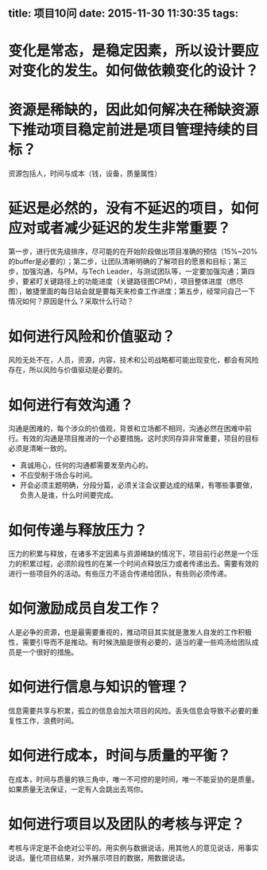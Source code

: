 title: 项目10问
date: 2015-11-30 11:30:35
tags:
---
# 变化是常态，是稳定因素，所以设计要应对变化的发生。如何做依赖变化的设计？

# 资源是稀缺的，因此如何解决在稀缺资源下推动项目稳定前进是项目管理持续的目标？
资源包括人，时间与成本（钱，设备，质量属性）

# 延迟是必然的，没有不延迟的项目，如何应对或者减少延迟的发生非常重要？
第一步，进行优先级排序，尽可能的在开始阶段做出项目准确的预估（15%~20%的buffer是必要的）；第二步，让团队清晰明确的了解项目的愿景和目标；第三步，加强沟通，与PM，与Tech Leader，与测试团队等，一定要加强沟通；第四步，要紧盯关键路径上的功能进度（关键路径图CPM），项目整体进度（燃尽图），敏捷里面的每日站会就是要每天来检查工作进度；第五步，经常问自己一下情况如何？原因是什么？采取什么行动？

# 如何进行风险和价值驱动？
风险无处不在，人员，资源，内容，技术和公司战略都可能出现变化，都会有风险存在，所以风险与价值驱动是必要的。

# 如何进行有效沟通？
沟通是困难的，每个涉众的价值观，背景和立场都不相同，沟通必然在困难中前行。有效的沟通是项目推进的一个必要措施。这时求同存异非常重要，项目的目标必须是清晰一致的。
* 真诚用心，任何的沟通都需要发至内心的。
* 不应受制于场合与时间。
* 开会必须主题明确，分段分篇，必须关注会议要达成的结果，有哪些事要做，负责人是谁，什么时间要完成。

# 如何传递与释放压力？
压力的积累与释放，在诸多不定因素与资源稀缺的情况下，项目前行必然是一个压力的积累过程，必须阶段性的在某一个时间点释放压力或者传递出去。需要有效的进行一些项目外的活动。有些压力不适合传递给团队，有些则必须传递。

# 如何激励成员自发工作？
人是必争的资源，也是最需要重视的，推动项目其实就是激发人自发的工作积极性，需要引导而不是推动。有时候洗脑是很有必要的，适当的灌一些鸡汤给团队成员是一个很好的措施。

# 如何进行信息与知识的管理？
信息需要共享与积累，孤立的信息会加大项目的风险。丢失信息会导致不必要的重复性工作，浪费时间。

# 如何进行成本，时间与质量的平衡？
在成本，时间与质量的铁三角中，唯一不可控的是时间，唯一不能妥协的是质量。如果质量无法保证，一定有人会跳出去骂你。

# 如何进行项目以及团队的考核与评定？
考核与评定是不会绝对公平的。用实例与数据说话，用其他人的意见说话，用事实说话。量化项目结果，对外展示项目的数据，用数据说话。

